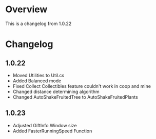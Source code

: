 ﻿# Overview
This is a changelog from 1.0.22

# Changelog

## 1.0.22
- Moved Utilities to Util.cs
- Added Balanced mode
- Fixed Collect Collectibles feature couldn't work in coop and mine
- Changed distance determining algorithm
- Changed AutoShakeFruitedTree to AutoShakeFruitedPlants

## 1.0.23
- Adjusted GiftInfo Window size
- Added FasterRunningSpeed Function